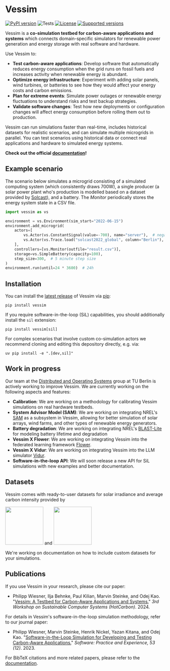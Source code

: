 # Vessim

[![PyPI version](https://img.shields.io/pypi/v/vessim.svg?color=52c72b)](https://pypi.org/project/vessim/)
![Tests](https://github.com/dos-group/vessim/actions/workflows/lint-and-unit-test.yml/badge.svg)
[![License](https://img.shields.io/pypi/l/vessim.svg)](https://pypi.org/project/vessim/)
[![Supported versions](https://img.shields.io/pypi/pyversions/vessim.svg)](https://pypi.org/project/vessim/)

Vessim is a **co-simulation testbed for carbon-aware applications and systems** which connects domain-specific simulators for renewable power generation and energy storage with real software and hardware.

Use Vessim to:

- **Test carbon-aware applications**: Develop software that automatically reduces energy consumption when the grid runs on fossil fuels and increases activity when renewable energy is abundant.
- **Optimize energy infrastructure**: Experiment with adding solar panels, wind turbines, or batteries to see how they would affect your energy costs and carbon emissions.
- **Plan for extreme events**: Simulate power outages or renewable energy fluctuations to understand risks and test backup strategies.
- **Validate software changes**: Test how new deployments or configuration changes will affect energy consumption before rolling them out to production.

Vessim can run simulations faster than real-time, includes historical datasets for realistic scenarios, and can simulate multiple microgrids in parallel. 
You can test scenarios using historical data or connect real applications and hardware to simulated energy systems.

**Check out the official [documentation](https://vessim.readthedocs.io/en/latest/)!**


## Example scenario

The scenario below simulates a microgrid consisting of a simulated computing system (which consistently draws 700W), a single producer (a solar power plant who's production is modelled based on a dataset provided by [Solcast](https://solcast.com/)), and a battery. 
The *Monitor* periodically stores the energy system state in a CSV file.

```python
import vessim as vs

environment = vs.Environment(sim_start="2022-06-15")
environment.add_microgrid(
    actors=[
        vs.Actor(vs.ConstantSignal(value=-700), name="server"),  # negative = consumes power
        vs.Actor(vs.Trace.load("solcast2022_global", column="Berlin"), name="solar_panel", params={"scale": 5000}),  # 5kW maximum
    ],
    controllers=[vs.Monitor(outfile="result.csv")],
    storage=vs.SimpleBattery(capacity=100),
    step_size=300,  # 5 minute step size
)
environment.run(until=24 * 3600)  # 24h
```


## Installation

You can install the [latest release](https://pypi.org/project/vessim/) of Vessim
via [pip](https://pip.pypa.io/en/stable/quickstart/):

```
pip install vessim
```

If you require software-in-the-loop (SiL) capabilities, you should additionally install the `sil` extension:

```
pip install vessim[sil]
```

For complex scenarios that involve custom co-simulation actors we recommend cloning and editing this depository directly, e.g. via:

```
uv pip install -e ".[dev,sil]"
```


## Work in progress

Our team at the [Distributed and Operating Systems](https://distributedsystems.berlin/) group at TU Berlin is actively working to improve Vessim.
We are currently working on the following aspects and features:

- **Calibration**: We are working on a methodology for calibrating Vessim simulations on real hardware testbeds.
- **System Advisor Model (SAM)**: We are working on integrating NREL's [SAM](https://sam.nrel.gov/) as a subsystem in Vessim, allowing for better simulation of solar arrays, wind farms, and other types of renewable energy generators.
- **Battery degradation**: We are working on integrating NREL's [BLAST-Lite](https://github.com/NREL/BLAST-Lite) for modeling battery lifetime and degradation
- **Vessim X Flower**: We are working on integrating Vessim into the federated learning framework [Flower](https://flower.ai).
- **Vessim X Vidur**: We are working on integrating Vessim into the LLM simulator [Vidur](https://github.com/microsoft/vidur).
- **Software-in-the-loop API**: We will soon release a new API for SiL simulations with new examples and better documentation.


## Datasets

Vessim comes with ready-to-user datasets for solar irradiance and average carbon intensity provided by

<p float="left">
  <img src="docs/_static/solcast_logo.png" width="120" />
  <span> and </span>
  <img src="docs/_static/watttime_logo.png" width="120" />
</p>

We're working on documentation on how to include custom datasets for your simulations.


## Publications

If you use Vessim in your research, please cite our paper:

- Philipp Wiesner, Ilja Behnke, Paul Kilian, Marvin Steinke, and Odej Kao. "[Vessim: A Testbed for Carbon-Aware Applications and Systems.](https://arxiv.org/pdf/2306.09774.pdf)" _3rd Workshop on Sustainable Computer Systems (HotCarbon)_. 2024.

For details in Vessim's software-in-the-loop simulation methodology, refer to our journal paper:

- Philipp Wiesner, Marvin Steinke, Henrik Nickel, Yazan Kitana, and Odej Kao. "[Software-in-the-Loop Simulation for Developing and Testing Carbon-Aware Applications.](https://doi.org/10.1002/spe.3275)" _Software: Practice and Experience, 53 (12)_. 2023.

For BibTeX citations and more related papers, please refer to the [documentation](https://vessim.readthedocs.io/en/latest/about.html#publications).
